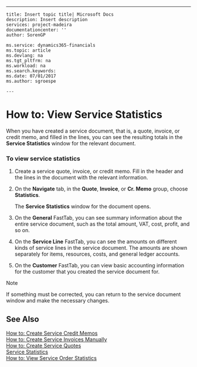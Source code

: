 ---
    title: Insert topic title| Microsoft Docs
    description: Insert description
    services: project-madeira
    documentationcenter: ''
    author: SorenGP

    ms.service: dynamics365-financials
    ms.topic: article
    ms.devlang: na
    ms.tgt_pltfrm: na
    ms.workload: na
    ms.search.keywords:
    ms.date: 07/01/2017
    ms.author: sgroespe

    ---
# How to: View Service Statistics
When you have created a service document, that is, a quote, invoice, or credit memo, and filled in the lines, you can see the resulting totals in the **Service Statistics** window for the relevant document.  
  
### To view service statistics  
  
1.  Create a service quote, invoice, or credit memo. Fill in the header and the lines in the document with the relevant information.  
  
2.  On the **Navigate** tab, in the **Quote**, **Invoice**, or **Cr. Memo** group, choose **Statistics**.  
  
     The **Service Statistics** window for the document opens.  
  
3.  On the **General** FastTab, you can see summary information about the entire service document, such as the total amount, VAT, cost, profit, and so on.  
  
4.  On the **Service Line** FastTab, you can see the amounts on different kinds of service lines in the service document. The amounts are shown separately for items, resources, costs, and general ledger accounts.  
  
5.  On the **Customer** FastTab, you can view basic accounting information for the customer that you created the service document for.  
  
> [!NOTE]  
>  If something must be corrected, you can return to the service document window and make the necessary changes.  
  
## See Also  
 [How to: Create Service Credit Memos](../FullExperience/how-to-create-service-credit-memos.md)   
 [How to: Create Service Invoices Manually](../FullExperience/how-to-create-service-invoices-manually.md)   
 [How to: Create Service Quotes](../FullExperience/how-to-create-service-quotes.md)   
 [Service Statistics](../FullExperience/service-statistics.md)   
 [How to: View Service Order Statistics](../FullExperience/how-to-view-service-order-statistics.md)